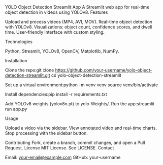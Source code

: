 YOLO Object Detection Streamlit App
A Streamlit web app for real-time object detection in videos using YOLOv8.
Features

Upload and process videos (MP4, AVI, MOV).
Real-time object detection with YOLOv8.
Visualizations: object count, confidence scores, and dwell time.
User-friendly interface with custom styling.

Technologies

Python, Streamlit, YOLOv8, OpenCV, Matplotlib, NumPy.

Installation

Clone the repo:git clone https://github.com/your-username/yolo-object-detection-streamlit.git
cd yolo-object-detection-streamlit


Set up a virtual environment:python -m venv venv
source venv/bin/activate


Install dependencies:pip install -r requirements.txt


Add YOLOv8 weights (yolov8n.pt) to yolo-Weights/.
Run the app:streamlit run app.py



Usage

Upload a video via the sidebar.
View annotated video and real-time charts.
Stop processing with the sidebar button.

Contributing
Fork, create a branch, commit changes, and open a Pull Request.
License
MIT License. See LICENSE.
Contact

Email: your-email@example.com
GitHub: your-username

